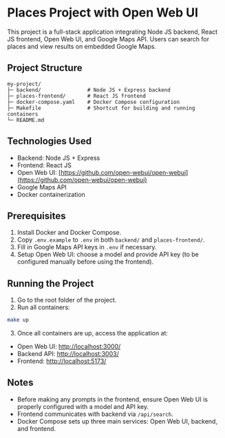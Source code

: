 # Places Project with Open Web UI

This project is a full-stack application integrating Node JS backend, React JS frontend, Open Web UI, and Google Maps API. Users can search for places and view results on embedded Google Maps.

## Project Structure

```
my-project/
├─ backend/               # Node JS + Express backend
├─ places-frontend/       # React JS frontend
├─ docker-compose.yaml    # Docker Compose configuration
├─ Makefile               # Shortcut for building and running containers
└─ README.md
```

## Technologies Used

- Backend: Node JS + Express
- Frontend: React JS
- Open Web UI: [https://github.com/open-webui/open-webui](https://github.com/open-webui/open-webui)
- Google Maps API
- Docker containerization

## Prerequisites

1. Install Docker and Docker Compose.
2. Copy `.env.example` to `.env` in both `backend/` and `places-frontend/`.
3. Fill in Google Maps API keys in `.env` if necessary.
4. Setup Open Web UI: choose a model and provide API key (to be configured manually before using the frontend).

## Running the Project

1. Go to the root folder of the project.
2. Run all containers:

```bash
make up
```

3. Once all containers are up, access the application at:

- Open Web UI: [http://localhost:3000/](http://localhost:3000/)
- Backend API: [http://localhost:3003/](http://localhost:3003/)
- Frontend: [http://localhost:5173/](http://localhost:5173/)

## Notes

- Before making any prompts in the frontend, ensure Open Web UI is properly configured with a model and API key.
- Frontend communicates with backend via `/api/search`.
- Docker Compose sets up three main services: Open Web UI, backend, and frontend.